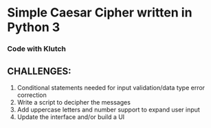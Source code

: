# Simple Caesar Cipher written in Python 3
### Code with Klutch

## CHALLENGES:
1. Conditional statements needed for input validation/data type error correction
2. Write a script to decipher the messages
3. Add uppercase letters and number support to expand user input 
4. Update the interface and/or build a UI 
